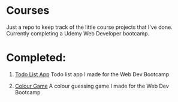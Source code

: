 # Courses

Just a repo to keep track of the little course projects that I've done.
Currently completing a Udemy Web Developer bootcamp.

# Completed:
1. [Todo List App](https://adityapokharel.github.io/p5/todoListProject/)
Todo list app I made for the Web Dev Bootcamp

2. [Colour Game](https://adityapokharel.github.io/p5/ColorGame/)
A colour guessing game I made for the Web Dev Bootcamp
